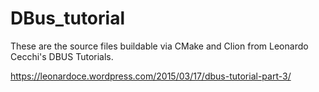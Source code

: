 # DBus_tutorial

These are the source files buildable via CMake and Clion from Leonardo Cecchi's DBUS Tutorials.

https://leonardoce.wordpress.com/2015/03/17/dbus-tutorial-part-3/
